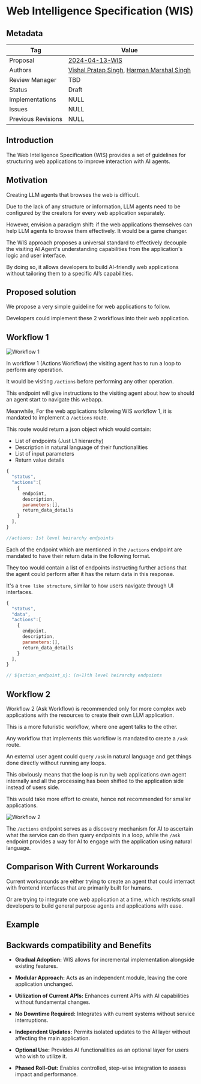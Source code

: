 # Web Intelligence Specification (WIS)

## Metadata

| Tag                | Value                                                                                                           |
| ------------------ | --------------------------------------------------------------------------------------------------------------- |
| Proposal           | [2024-04-13-WIS](https://github.com/vishalvibes/wis)                                                            |
| Authors            | [Vishal Pratap Singh](https://github.com/vishalvibes), [Harman Marshal Singh](https://github.com/marshalharman) |
| Review Manager     | TBD                                                                                                             |
| Status             | Draft                                                                                                           |
| Implementations    | NULL                                                                                                            |
| Issues             | NULL                                                                                                            |
| Previous Revisions | NULL                                                                                                            |

## Introduction

The Web Intelligence Specification (WIS) provides a set of guidelines for structuring web applications to improve interaction with AI agents.

## Motivation

Creating LLM agents that browses the web is difficult.

Due to the lack of any structure or information, LLM agents need to be configured by the creators for every web application separately.

However, envision a paradigm shift: if the web applications themselves can help LLM agents to browse them effectively. It would be a game changer.

The WIS approach proposes a universal standard to effectively decouple the visiting AI Agent's understanding capabilities from the application's logic and user interface.

By doing so, it allows developers to build AI-friendly web applications without tailoring them to a specific AI’s capabilities.

## Proposed solution

We propose a very simple guideline for web applications to follow.

Developers could implement these 2 workflows into their web application.

## Workflow 1

![Workflow 1](https://i.imgur.com/ujH7AlD.png)

In workflow 1 (Actions Workflow) the visiting agent has to run a loop to perform any operation.

It would be visiting `/actions` before performing any other operation.

This endpoint will give instructions to the visiting agent about how to should an agent start to navigate this webapp.

Meanwhile, For the web applications following WIS workflow 1, it is mandated to implement a `/actions` route.

This route would return a json object which would contain:

- List of endpoints (Just L1 hierarchy)
- Description in natural language of their functionalities
- List of input parameters
- Return value details

```javascript
{
  "status",
  "actions":[
    {
      endpoint,
      description,
      parameters:[],
      return_data_details
    }
  ],
}

//actions: 1st level heirarchy endpoints
```

Each of the endpoint which are mentioned in the `/actions` endpoint are mandated to have their return data in the following format.

They too would contain a list of endpoints instructing further actions that the agent could perform after it has the return data in this response.

It's a `tree like structure`, similar to how users navigate through UI interfaces.

```javascript
{
  "status",
  "data",
  "actions":[
    {
      endpoint,
      description,
      parameters:[],
      return_data_details
    }
  ],
}

// ${action_endpoint_x}: (n+1)th level heirarchy endpoints
```

## Workflow 2

Workflow 2 (Ask Workflow) is recommended only for more complex web applications with the resources to create their own LLM application.

This is a more futuristic workflow, where one agent talks to the other.

Any workflow that implements this workflow is mandated to create a `/ask` route.

An external user agent could query `/ask` in natural language and get things done directly without running any loops.

This obviously means that the loop is run by web applications own agent internally and all the processing has been shifted to the application side instead of users side.

This would take more effort to create, hence not recommended for smaller applications.

![Workflow 2](https://i.imgur.com/D3OkqTq.png)

The `/actions` endpoint serves as a discovery mechanism for AI to ascertain what the service can do then query endpoints in a loop, while the `/ask` endpoint provides a way for AI to engage with the application using natural language.

## Comparison With Current Workarounds

Current workarounds are either trying to create an agent that could interract with frontend interfaces that are primarily built for humans.

Or are trying to integrate one web application at a time, which restricts small developers to build general purpose agents and applications with ease.

## Example

## Backwards compatibility and Benefits

- **Gradual Adoption:** WIS allows for incremental implementation alongside existing features.

- **Modular Approach:** Acts as an independent module, leaving the core application unchanged.

- **Utilization of Current APIs:** Enhances current APIs with AI capabilities without fundamental changes.

- **No Downtime Required:** Integrates with current systems without service interruptions.

- **Independent Updates:** Permits isolated updates to the AI layer without affecting the main application.

- **Optional Use:** Provides AI functionalities as an optional layer for users who wish to utilize it.

- **Phased Roll-Out:** Enables controlled, step-wise integration to assess impact and performance.
